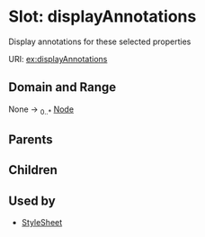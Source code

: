 
# Slot: displayAnnotations


Display annotations for these selected properties

URI: [ex:displayAnnotations](https://w3id.org/kgviz/displayAnnotations)


## Domain and Range

None &#8594;  <sub>0..\*</sub> [Node](types/Node.md)

## Parents


## Children


## Used by

 * [StyleSheet](StyleSheet.md)
